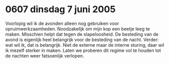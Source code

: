 # 0607 dinsdag 7 juni 2005
Voorlopig wil ik de avonden alleen nog gebruiken voor opruimwerkzaamheden. Noodzakelijk om mijn kop een beetje leeg te maken. Misschien helpt dat tegen de slapeloosheid. De besteding van de avond is eigenlijk heel belangrijk voor de besteding van de nacht. Verder: wat wil ik, dat is belangrijk. Niet de externe maar de interne sturing, daar wil ik mezelf sterker in maken. Laten we proberen dit regime vol te houden tot de nachten weer fatsoenlijk verlopen.